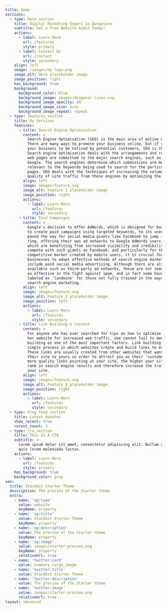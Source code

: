 ```yaml
---
title: Home
sections:
  - type: hero_section
    title: Digital Marketing Expert in Bangalore
    subtitle: Get a Free Website Audit Today!
    actions:
      - label: Learn More
        url: /features
        style: primary
      - label: Contact Us
        url: /contact
        style: secondary
    align: left
    image: /images/my logo.png
    image_alt: Hero placeholder image
    image_position: right
    has_background: true
    background:
      background_color: blue
      background_image: images/diagonal-lines.svg
      background_image_opacity: 20
      background_image_size: auto
      background_image_repeat: repeat
  - type: features_section
    title: My Services
    features:
      - title: Search Engine Optimization
        content: >
          Search Engine Optimization (SEO) is the main area of online marketing.
          There are many ways to promote your business online, but if you want
          your business to be noticed by potential customers, SEO is the answer.
          Search engine optimization deals with the arrangements and rules that
          web pages are submitted to the major search engines, such as Yahoo and
          Google. The search engines determine which submissions are more
          relevant to the keywords being used to search for the particular
          pages. SEO deals with the techniques of increasing the volume and
          quality of site traffic from these engines by optimizing the web page.
        align: left
        image: images/feature.svg
        image_alt: Feature 1 placeholder image
        image_position: right
        actions:
          - label: Learn More
            url: /features
            style: secondary
      - title: Paid Campaigns
        content: >
          Google's decision to offer AdWords, which is designed for businesses
          to create paid campaigns using targeted keywords, to its users has
          paved the way for social media giants like Facebook to jump into the
          ring, offering their own ad networks to Google AdWords users, all of
          which are benefiting from increased visibility and credibility. To
          compete with such giants as Facebook, and particularly for the highly
          competitive market created by mobile users, it is crucial for Internet
          businesses to adopt effective methods of search engine marketing that
          include paid social media advertising. Although there are alternatives
          available such as third-party ad networks, these are not seen as being
          as effective in the fight against spam, and in fact some have been
          labeled as 'landmine' for those not fully trained in the ways of
          search engine marketing.
        align: left
        image: images/feature.svg
        image_alt: Feature 2 placeholder image
        image_position: left
        actions:
          - label: Learn More
            url: /features
            style: secondary
      - title: Link Building & Content
        content: >
          For anyone who has ever searched for tips on how to optimize his or
          her website for increased web traffic, one cannot fail to mention link
          building as one of the most important factors. Link building is a
          simple process in which websites create and build links to each other.
          These links are usually created from other websites that want to point
          their site to yours in order to attract you as their 'customer.' The
          more quality links pointing at your site, the higher your site will
          rank in search engine results and therefore increase the traffic to
          your site.
        align: left
        image: images/feature.svg
        image_alt: Feature 3 placeholder image
        image_position: right
        actions:
          - label: Learn More
            url: /features
            style: secondary
  - type: blog_feed_section
    title: Latest Updates
    show_recent: true
    recent_count: 3
  - type: cta_section
    title: This Is A CTA
    subtitle: >-
      Lorem ipsum dolor sit amet, consectetur adipiscing elit. Nullam a metus
      quis lorem malesuada luctus.
    actions:
      - label: Learn More
        url: /features
        style: primary
    has_background: true
    background_color: gray
seo:
  title: Stackbit Starter Theme
  description: The preview of the Starter theme
  extra:
    - name: 'og:type'
      value: website
      keyName: property
    - name: 'og:title'
      value: Stackbit Starter Theme
      keyName: property
    - name: 'og:description'
      value: The preview of the Starter theme
      keyName: property
    - name: 'og:image'
      value: images/starter-preview.png
      keyName: property
      relativeUrl: true
    - name: 'twitter:card'
      value: summary_large_image
    - name: 'twitter:title'
      value: Stackbit Starter Theme
    - name: 'twitter:description'
      value: The preview of the Starter theme
    - name: 'twitter:image'
      value: images/starter-preview.png
      relativeUrl: true
layout: advanced
---
```


